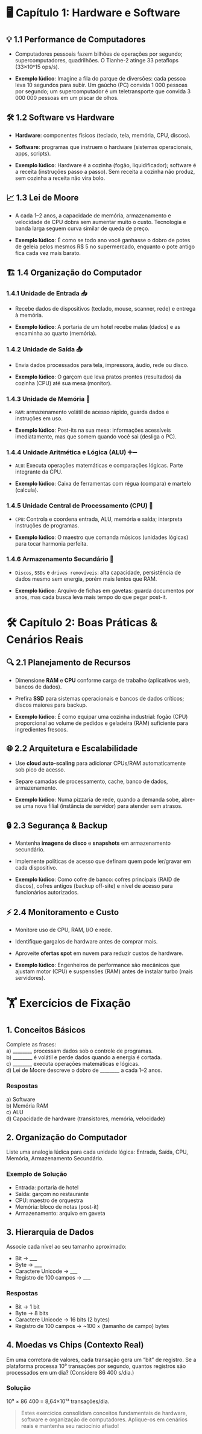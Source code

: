 # 🖥️ Capítulo 1: Hardware e Software

## 💡 1.1 Performance de Computadores  
  - Computadores pessoais fazem bilhões de operações por segundo; supercomputadores, quadrilhões. O Tianhe-2 atinge 33 petaflops (33×10^15 ops/s).  


  - **Exemplo lúdico**: Imagine a fila do parque de diversões: cada pessoa leva 10 segundos para subir. Um gaúcho (PC) convida 1 000 pessoas por segundo; um supercomputador é um teletransporte que convida 3 000 000 pessoas em um piscar de olhos.


## 🛠️ 1.2 Software vs Hardware  
  - **Hardware**: componentes físicos (teclado, tela, memória, CPU, discos).  
  - **Software**: programas que instruem o hardware (sistemas operacionais, apps, scripts).  


  - **Exemplo lúdico**: Hardware é a cozinha (fogão, liquidificador); software é a receita (instruções passo a passo). Sem receita a cozinha não produz, sem cozinha a receita não vira bolo.


## 📈 1.3 Lei de Moore  
  - A cada 1–2 anos, a capacidade de memória, armazenamento e velocidade de CPU dobra sem aumentar muito o custo. Tecnologia e banda larga seguem curva similar de queda de preço.  


  - **Exemplo lúdico**: É como se todo ano você ganhasse o dobro de potes de geleia pelos mesmos R$ 5 no supermercado, enquanto o pote antigo fica cada vez mais barato.


## 🏗️ 1.4 Organização do Computador  

### 1.4.1 Unidade de Entrada 📥  
  - Recebe dados de dispositivos (teclado, mouse, scanner, rede) e entrega à memória.  


  - **Exemplo lúdico**: A portaria de um hotel recebe malas (dados) e as encaminha ao quarto (memória).


### 1.4.2 Unidade de Saída 📤  
  - Envia dados processados para tela, impressora, áudio, rede ou disco.  


  - **Exemplo lúdico**: O garçom que leva pratos prontos (resultados) da cozinha (CPU) até sua mesa (monitor).


### 1.4.3 Unidade de Memória 🧠  
  - `RAM`: armazenamento volátil de acesso rápido, guarda dados e instruções em uso.  


  - **Exemplo lúdico**: Post-its na sua mesa: informações acessíveis imediatamente, mas que somem quando você sai (desliga o PC).


### 1.4.4 Unidade Aritmética e Lógica (ALU) ➕➖  
  - `ALU`: Executa operações matemáticas e comparações lógicas. Parte integrante da CPU.  


  - **Exemplo lúdico**: Caixa de ferramentas com régua (compara) e martelo (calcula).


### 1.4.5 Unidade Central de Processamento (CPU) 🎩  
  - `CPU`: Controla e coordena entrada, ALU, memória e saída; interpreta instruções de programas.  


  - **Exemplo lúdico**: O maestro que comanda músicos (unidades lógicas) para tocar harmonia perfeita.


### 1.4.6 Armazenamento Secundário 💾  
  - `Discos`, `SSDs` e `drives removíveis`: alta capacidade, persistência de dados mesmo sem energia, porém mais lentos que RAM.  


  - **Exemplo lúdico**: Arquivo de fichas em gavetas: guarda documentos por anos, mas cada busca leva mais tempo do que pegar post-it. 


# 🛠️ Capítulo 2: Boas Práticas & Cenários Reais

## 🔍 2.1 Planejamento de Recursos  
  - Dimensione **RAM** e **CPU** conforme carga de trabalho (aplicativos web, bancos de dados).   
  - Prefira **SSD** para sistemas operacionais e bancos de dados críticos; discos maiores para backup.  


  - **Exemplo lúdico**: É como equipar uma cozinha industrial: fogão (CPU) proporcional ao volume de pedidos e geladeira (RAM) suficiente para ingredientes frescos.


## 🌐 2.2 Arquitetura e Escalabilidade  
  - Use **cloud auto-scaling** para adicionar CPUs/RAM automaticamente sob pico de acesso.  
  - Separe camadas de processamento, cache, banco de dados, armazenamento.  


  - **Exemplo lúdico**: Numa pizzaria de rede, quando a demanda sobe, abre-se uma nova filial (instância de servidor) para atender sem atrasos.


## 🔒 2.3 Segurança & Backup  
  - Mantenha **imagens de disco** e **snapshots** em armazenamento secundário.  
  - Implemente políticas de acesso que definam quem pode ler/gravar em cada dispositivo.  


  - **Exemplo lúdico**: Como cofre de banco: cofres principais (RAID de discos), cofres antigos (backup off-site) e nível de acesso para funcionários autorizados.


## ⚡ 2.4 Monitoramento e Custo  
  - Monitore uso de CPU, RAM, I/O e rede.  
  - Identifique gargalos de hardware antes de comprar mais.  
  - Aproveite **ofertas spot** em nuvem para reduzir custos de hardware.  


  - **Exemplo lúdico**: Engenheiros de performance são mecânicos que ajustam motor (CPU) e suspensões (RAM) antes de instalar turbo (mais servidores).


# 🏋️ Exercícios de Fixação

## 1. Conceitos Básicos  
Complete as frases:  
a) ________ processam dados sob o controle de programas.  
b) ________ é volátil e perde dados quando a energia é cortada.  
c) ________ executa operações matemáticas e lógicas.  
d) Lei de Moore descreve o dobro de ________ a cada 1–2 anos.  

### Respostas  
a) Software  
b) Memória RAM  
c) ALU  
d) Capacidade de hardware (transistores, memória, velocidade)


## 2. Organização do Computador  
Liste uma analogia lúdica para cada unidade lógica: Entrada, Saída, CPU, Memória, Armazenamento Secundário.

### Exemplo de Solução  
  - Entrada: portaria de hotel  
  - Saída: garçom no restaurante  
  - CPU: maestro de orquestra  
  - Memória: bloco de notas (post-it)  
  - Armazenamento: arquivo em gaveta


## 3. Hierarquia de Dados  
Associe cada nível ao seu tamanho aproximado:  
  - Bit → ___  
  - Byte → ___  
  - Caractere Unicode → ___  
  - Registro de 100 campos → ___  

### Respostas  
  - Bit → 1 bit  
  - Byte → 8 bits  
  - Caractere Unicode → 16 bits (2 bytes)  
  - Registro de 100 campos → ~100 × (tamanho de campo) bytes


## 4. Moedas vs Chips (Contexto Real)  
Em uma corretora de valores, cada transação gera um “bit” de registro. Se a plataforma processa 10⁹ transações por segundo, quantos registros são processados em um dia? (Considere 86 400 s/dia.)

### Solução  
10⁹ × 86 400 = 8,64×10¹³ transações/dia.


> Estes exercícios consolidam conceitos fundamentais de hardware, software e organização de computadores. Aplique-os em cenários reais e mantenha seu raciocínio afiado!